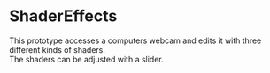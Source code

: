 # ShaderEffects

This prototype accesses a computers webcam and edits it with three different kinds of shaders. 
<br />The shaders can be adjusted with a slider.


